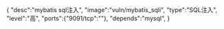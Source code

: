 {
    "desc":"mybatis sql注入",
    "image":"vuln/mybatis_sqli",
    "type":"SQL注入",
    "level":"高",
    "ports":{"9091/tcp":""},
    "depends":"mysql",
}